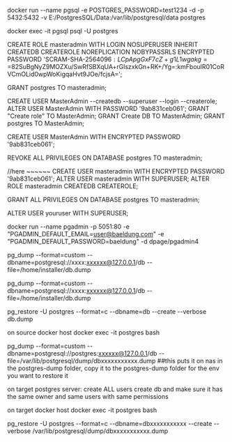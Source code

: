 docker run --name pgsql -e POSTGRES_PASSWORD=test1234 -d  -p 5432:5432 -v E:/PostgresSQL/Data:/var/lib/postgresql/data postgres

docker exec -it pgsql psql -U postgres


CREATE ROLE masteradmin WITH
  LOGIN
  NOSUPERUSER
  INHERIT
  CREATEDB
  CREATEROLE
  NOREPLICATION
  NOBYPASSRLS
  ENCRYPTED PASSWORD 'SCRAM-SHA-256$4096:LCpApgGxF7cZ+g1L1wgakg==$82SuBgNyZ9MOZXu/SwRfSBXqUA+rGlszxkGn+RK+/Yg=:kmFboulR01CoRVCmOLid0wpWoKigqaHvt9JOe/fcjsA=';

GRANT postgres TO masteradmin;








CREATE USER MasterAdmin --createdb --superuser --login --createrole;
ALTER USER MasterAdmin WITH PASSWORD '9ab831ceb061';
GRANT "Create role" TO MasterAdmin;
GRANT Create DB TO MasterAdmin;
GRANT postgres TO MasterAdmin;

CREATE USER MasterAdmin WITH ENCRYPTED PASSWORD '9ab831ceb061';


REVOKE ALL PRIVILEGES ON DATABASE postgres TO masteradmin;






//here ~~~~~~
CREATE USER masteradmin WITH ENCRYPTED PASSWORD '9ab831ceb061';
ALTER USER masteradmin WITH SUPERUSER; 
ALTER ROLE masteradmin CREATEDB	CREATEROLE;

GRANT ALL PRIVILEGES ON DATABASE postgres TO masteradmin;





ALTER USER youruser WITH SUPERUSER; 


docker run --name pgadmin -p 5051:80 -e "PGADMIN_DEFAULT_EMAIL=user@baeldung.com" -e "PGADMIN_DEFAULT_PASSWORD=baeldung" -d dpage/pgadmin4



pg_dump --format=custom --dbname=postgresql://xxxx:xxxxxx@127.0.0.1/db --file=/home/installer/db.dump


pg_dump --format=custom --dbname=postgresql://xxxx:xxxxxx@127.0.0.1/db --file=/home/installer/db.dump

pg_restore -U postgres --format=c --dbname=db --create --verbose db.dump





on source docker host
docker exec -it postgres bash

pg_dump --format=custom --dbname=postgresql://postgres:xxxxxx@127.0.0.1/db --file=/var/lib/postgresql/dump/dbxxxxxxxxxxx.dump  ##this puts it on nas in the postgres-dump folder, copy it to the postgres-dump folder for the env you want to restore it


on target postgres server:
create ALL users
create db and make sure it has the same owner and same users with same permissions

on target docker host
docker exec -it postgres bash

pg_restore -U postgres --format=c --dbname=dbxxxxxxxxxxx --create --verbose /var/lib/postgresql/dump/dbxxxxxxxxxxx.dump


